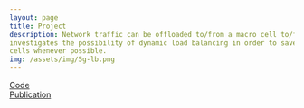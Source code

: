 ```yaml
---
layout: page
title: Project
description: Network traffic can be offloaded to/from a macro cell to/from a macro cell. This project
investigates the possibility of dynamic load balancing in order to save energy by shutting off small
cells whenever possible.
img: /assets/img/5g-lb.png
---
```


[Code](https://github.com/mEyob/load-balancing-5G-hetnet)
<br>
[Publication](https://www.sciencedirect.com/science/article/abs/pii/S1389128618307795)